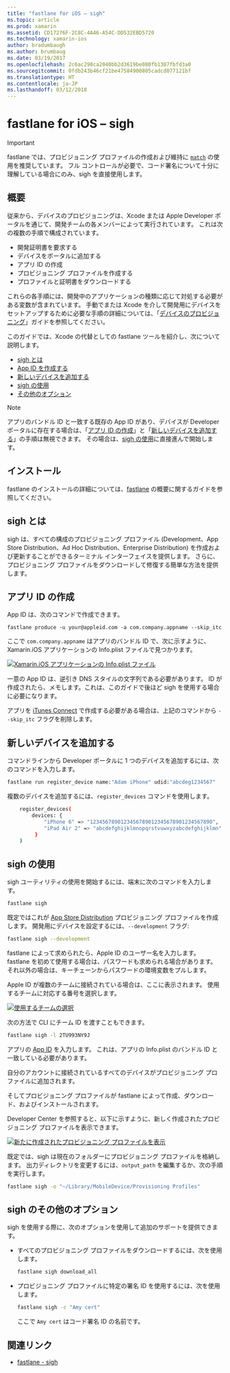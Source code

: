 ```yaml
---
title: "fastlane for iOS – sigh"
ms.topic: article
ms.prod: xamarin
ms.assetid: CD17276F-2C8C-4A46-A54C-DD532EBD5720
ms.technology: xamarin-ios
author: bradumbaugh
ms.author: brumbaug
ms.date: 03/19/2017
ms.openlocfilehash: 2c6ac298ca2040bb2d3619be080fb1387fbfd3a0
ms.sourcegitcommit: 0fdb243b46cf21be47584900805cadcd077121bf
ms.translationtype: HT
ms.contentlocale: ja-JP
ms.lasthandoff: 03/12/2018
---
```

# <a name="fastlane-for-ios--sigh"></a>fastlane for iOS – sigh

> [!IMPORTANT]
> fastlane では、プロビジョニング プロファイルの作成および維持に [`match`](~/ios/deploy-test/provisioning/fastlane/match.md) の使用を推奨しています。 フル コントロールが必要で、コード署名について十分に理解している場合にのみ、sigh を直接使用します。

## <a name="overview"></a>概要

従来から、デバイスのプロビジョニングは、Xcode または Apple Developer ポータルを通じて、開発チームの各メンバーによって実行されています。 これは次の複数の手順で構成されています。

- 開発証明書を要求する
- デバイスをポータルに追加する
- アプリ ID の作成
- プロビジョニング プロファイルを作成する
- プロファイルと証明書をダウンロードする

これらの各手順には、開発中のアプリケーションの種類に応じて対処する必要がある変数が含まれています。 手動でまたは Xcode を介して開発用にデバイスをセットアップするために必要な手順の詳細については、「[デバイスのプロビジョニング](~/ios/get-started/installation/device-provisioning/index.md)」ガイドを参照してください。

このガイドでは、Xcode の代替としての fastlane ツールを紹介し、次について説明します。

- [sigh とは](#whatissigh)
- [App ID を作成する](#appid)
- [新しいデバイスを追加する](#newdevices)
- [sigh の使用](#using)
- [その他のオプション](#options)

> [!NOTE]
> アプリのバンドル ID と一致する既存の App ID があり、デバイスが Developer ポータルに存在する場合は、「[アプリ ID の作成](#appid)」と「[新しいデバイスを追加する](#newdevices)」の手順は無視できます。 その場合は、[sigh の使用](#using)に直接進んで開始します。

## <a name="installation"></a>インストール

fastlane のインストールの詳細については、[fastlane](~/ios/deploy-test/provisioning/fastlane/index.md#Installation) の概要に関するガイドを参照してください。

<a name="whatissigh" />

## <a name="what-is-sigh"></a>sigh とは

sigh は、すべての構成のプロビジョニング プロファイル (Development、App Store Distribution、Ad Hoc Distribution、Enterprise Distribution) を作成および更新することができるターミナル インターフェイスを提供します。 さらに、プロビジョニング プロファイルをダウンロードして修復する簡単な方法を提供します。

<a name="appid" />

## <a name="creating-an-app-id"></a>アプリ ID の作成

App ID は、次のコマンドで作成できます。

    fastlane produce -u your@appleid.com -a com.company.appname --skip_itc

ここで `com.company.appname` はアプリのバンドル ID で、次に示すように、Xamarin.iOS アプリケーションの Info.plist ファイルで見つかります。

[![](sigh-images/fastlane-image5.png "Xamarin.iOS アプリケーションの Info.plist ファイル")](sigh-images/fastlane-image5.png#lightbox)

一意の App ID は、逆引き DNS スタイルの文字列である必要があります。 ID が作成されたら、メモします。これは、このガイドで後ほど sigh を使用する場合に必要になります。

アプリを [iTunes Connect](~/ios/deploy-test/app-distribution/app-store-distribution/itunesconnect.md) で作成する必要がある場合は、上記のコマンドから `--skip_itc` フラグを削除します。

<a name="newdevices" />

## <a name="adding-new-devices"></a>新しいデバイスを追加する

コマンドラインから Developer ポータルに 1 つのデバイスを追加するには、次のコマンドを入力します。

```bash
fastlane run register_device name:"Adam iPhone" udid:"abcdeg1234567"
```

複数のデバイスを追加するには、`register_devices` コマンドを使用します。

```bash
    register_devices(
        devices: {
            "iPhone 6" => "1234567890123456789012345678901234567890",
            "iPad Air 2" => "abcdefghijklmnopqrstvuwxyzabcdefghijklmn"
         }
    )
```

<a name="using" />

## <a name="using-sigh"></a>sigh の使用

sigh ユーティリティの使用を開始するには、端末に次のコマンドを入力します。

```bash
fastlane sigh
```

既定ではこれが [App Store Distribution](~/ios/deploy-test/app-distribution/app-store-distribution/index.md) プロビジョニング プロファイルを作成します。 開発用にデバイスを設定するには、`--development` フラグ: 

```bash
fastlane sigh --development
```

fastlane によって求められたら、Apple ID のユーザー名を入力します。 fastlane を初めて使用する場合は、パスワードも求められる場合があります。 それ以外の場合は、キーチェーンからパスワードの環境変数をプルします。

Apple ID が複数のチームに接続されている場合は、ここに表示されます。 使用するチームに対応する番号を選択します。

[![](sigh-images/fastlane-image2.png "使用するチームの選択")](sigh-images/fastlane-image2.png#lightbox)

次の方法で CLI にチーム ID を渡すこともできます。

```bash
fastlane sigh -l 2TU993NY9J
```

アプリの [App ID](#appid) を入力します。 これは、アプリの Info.plist のバンドル ID と一致している必要があります。

自分のアカウントに接続されているすべてのデバイスがプロビジョニング プロファイルに追加されます。

そしてプロビジョニング プロファイルが fastlane によって作成、ダウンロード、およびインストールされます。

Developer Center を参照すると、以下に示すように、新しく作成されたプロビジョニング プロファイルを表示できます。

[![](sigh-images/fastlane-image10.png "新たに作成されたプロビジョニング プロファイルを表示")](sigh-images/fastlane-image10.png#lightbox)

既定では、sigh は現在のフォルダーにプロビジョニング プロファイルを格納します。 出力ディレクトリを変更するには、`output_path` を編集するか、次の手順を実行します。

```bash
fastlane sigh -o "~/Library/MobileDevice/Provisioning Profiles"
```

<a name="options" />

## <a name="sigh-additional-options"></a>sigh のその他のオプション

sigh を使用する際に、次のオプションを使用して追加のサポートを提供できます。

- すべてのプロビジョニング プロファイルをダウンロードするには、次を使用します。

    ```bash
    fastlane sigh download_all
    ```

- プロビジョニング プロファイルに特定の署名 ID を使用するには、次を使用します。

    ```bash
    fastlane sigh -c "Amy cert"
    ```
    
    ここで `Amy cert` はコード署名 ID の名前です。


## <a name="related-links"></a>関連リンク

- [fastlane - sigh](https://github.com/fastlane/fastlane/tree/master/sigh#readme)
